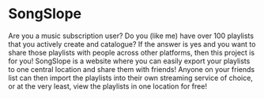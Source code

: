 # SongSlope
Are you a music subscription user?  Do you (like me) have over 100 playlists that you actively create and catalogue?  If the answer is yes and you want to  share those  playlists with people  across other platforms, then this project is for you!   SongSlope is a website where you can easily export your playlists to one central location and share them with friends!  Anyone on your friends list can then import the playlists into their own streaming service  of choice, or at the very least, view the playlists in one location for free!
